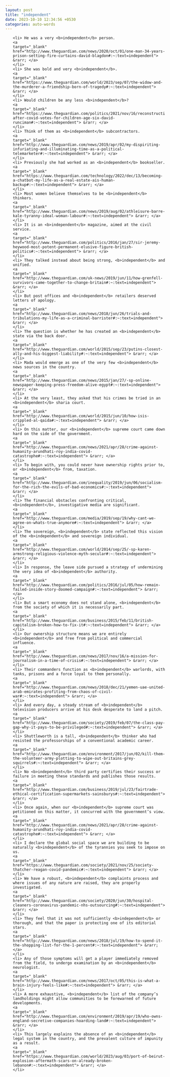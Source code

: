 ```yaml
---
layout: post
title: "independent"
date: 2023-10-10 12:34:56 +0530
categories: auto-words
---
```

<ol>

    <li> He was a very <b>independent</b> person.
    <a 
    target="_blank" 
    href="http://www.theguardian.com/news/2020/oct/01/one-man-34-years-prison-setting-fire-curtains-david-blagdon#:~:text=independent"> &rarr; </a>
    </li>
    <li> She was bold and very <b>independent</b>.
    <a 
    target="_blank" 
    href="https://www.theguardian.com/world/2023/sep/07/the-widow-and-the-murderer-a-friendship-born-of-tragedy#:~:text=independent"> &rarr; </a>
    </li>
    <li> Would children be any less <b>independent</b>?
    <a 
    target="_blank" 
    href="https://www.theguardian.com/politics/2021/nov/16/reconstruction-after-covid-votes-for-children-age-six-david-runciman#:~:text=independent"> &rarr; </a>
    </li>
    <li> Think of them as <b>independent</b> subcontractors.
    <a 
    target="_blank" 
    href="http://www.theguardian.com/news/2019/apr/02/my-dispiriting-infuriating-and-illuminating-time-as-a-political-telemarketer#:~:text=independent"> &rarr; </a>
    </li>
    <li> Previously she had worked as an <b>independent</b> bookseller.
    <a 
    target="_blank" 
    href="https://www.theguardian.com/technology/2022/dec/13/becoming-a-chatbot-my-life-as-a-real-estate-ais-human-backup#:~:text=independent"> &rarr; </a>
    </li>
    <li> Most women believe themselves to be <b>independent</b> thinkers.
    <a 
    target="_blank" 
    href="http://www.theguardian.com/news/2019/aug/02/athleisure-barre-kale-tyranny-ideal-woman-labour#:~:text=independent"> &rarr; </a>
    </li>
    <li> It is an <b>independent</b> magazine, aimed at the civil service.
    <a 
    target="_blank" 
    href="http://www.theguardian.com/politics/2016/jan/27/sir-jeremy-heywood-most-potent-permanent-elusive-figure-british-politics#:~:text=independent"> &rarr; </a>
    </li>
    <li> They talked instead about being strong, <b>independent</b> and unified.
    <a 
    target="_blank" 
    href="http://www.theguardian.com/uk-news/2019/jun/11/how-grenfell-survivors-came-together-to-change-britain#:~:text=independent"> &rarr; </a>
    </li>
    <li> But post offices and <b>independent</b> retailers deserved letters of apology.
    <a 
    target="_blank" 
    href="http://www.theguardian.com/news/2018/jun/26/trials-and-tribulations-my-life-as-a-criminal-barrister#:~:text=independent"> &rarr; </a>
    </li>
    <li> The question is whether he has created an <b>independent</b> state via the back door.
    <a 
    target="_blank" 
    href="http://www.theguardian.com/world/2015/sep/23/putins-closest-ally-and-his-biggest-liability#:~:text=independent"> &rarr; </a>
    </li>
    <li> Mada would emerge as one of the very few <b>independent</b> news sources in the country.
    <a 
    target="_blank" 
    href="http://www.theguardian.com/news/2015/jan/27/-sp-online-newspaper-keeping-press-freedom-alive-egypt#:~:text=independent"> &rarr; </a>
    </li>
    <li> At the very least, they asked that his crimes be tried in an <b>independent</b> sharia court.
    <a 
    target="_blank" 
    href="http://www.theguardian.com/world/2015/jun/10/how-isis-crippled-al-qaida#:~:text=independent"> &rarr; </a>
    </li>
    <li> On this matter, our <b>independent</b> supreme court came down hard on the side of the government.
    <a 
    target="_blank" 
    href="http://www.theguardian.com/news/2021/apr/28/crime-against-humanity-arundhati-roy-india-covid-catastrophe#:~:text=independent"> &rarr; </a>
    </li>
    <li> To begin with, you could never have ownership rights prior to, or <b>independent</b> from, taxation.
    <a 
    target="_blank" 
    href="http://www.theguardian.com/inequality/2019/jun/06/socialism-for-the-rich-the-evils-of-bad-economics#:~:text=independent"> &rarr; </a>
    </li>
    <li> The financial obstacles confronting critical, <b>independent</b>, investigative media are significant.
    <a 
    target="_blank" 
    href="http://www.theguardian.com/media/2019/sep/19/why-cant-we-agree-on-whats-true-anymore#:~:text=independent"> &rarr; </a>
    </li>
    <li> The sovereign, <b>independent</b> state reflected this vision of the <b>independent</b> and sovereign individual.
    <a 
    target="_blank" 
    href="http://www.theguardian.com/world/2014/sep/25/-sp-karen-armstrong-religious-violence-myth-secular#:~:text=independent"> &rarr; </a>
    </li>
    <li> In response, the leave side pursued a strategy of undermining the very idea of <b>independent</b> authority.
    <a 
    target="_blank" 
    href="http://www.theguardian.com/politics/2016/jul/05/how-remain-failed-inside-story-doomed-campaign#:~:text=independent"> &rarr; </a>
    </li>
    <li> But a smart economy does not stand alone, <b>independent</b> from the society of which it is necessarily part.
    <a 
    target="_blank" 
    href="http://www.theguardian.com/business/2015/feb/11/british-capitalism-broken-how-to-fix-it#:~:text=independent"> &rarr; </a>
    </li>
    <li> Our ownership structure means we are entirely <b>independent</b> and free from political and commercial influence.
    <a 
    target="_blank" 
    href="http://www.theguardian.com/news/2017/nov/16/a-mission-for-journalism-in-a-time-of-crisis#:~:text=independent"> &rarr; </a>
    </li>
    <li> Their commanders function as <b>independent</b> warlords, with tanks, prisons and a force loyal to them personally.
    <a 
    target="_blank" 
    href="http://www.theguardian.com/news/2018/dec/21/yemen-uae-united-arab-emirates-profiting-from-chaos-of-civil-war#:~:text=independent"> &rarr; </a>
    </li>
    <li> And every day, a steady stream of <b>independent</b> television producers arrive at his desk desperate to land a pitch.
    <a 
    target="_blank" 
    href="http://www.theguardian.com/society/2019/feb/07/the-class-pay-gap-why-it-pays-to-be-privileged#:~:text=independent"> &rarr; </a>
    </li>
    <li> Shuttleworth is a tall, <b>independent</b> thinker who had resisted the professorships of a conventional academic career.
    <a 
    target="_blank" 
    href="http://www.theguardian.com/environment/2017/jun/02/kill-them-the-volunteer-army-plotting-to-wipe-out-britains-grey-squirrels#:~:text=independent"> &rarr; </a>
    </li>
    <li> No <b>independent</b> third party certifies their success or failure in meeting these standards and publishes those results.
    <a 
    target="_blank" 
    href="http://www.theguardian.com/business/2019/jul/23/fairtrade-ethical-certification-supermarkets-sainsburys#:~:text=independent"> &rarr; </a>
    </li>
    <li> Once again, when our <b>independent</b> supreme court was petitioned on this matter, it concurred with the government’s view.
    <a 
    target="_blank" 
    href="http://www.theguardian.com/news/2021/apr/28/crime-against-humanity-arundhati-roy-india-covid-catastrophe#:~:text=independent"> &rarr; </a>
    </li>
    <li> I declare the global social space we are building to be naturally <b>independent</b> of the tyrannies you seek to impose on us.
    <a 
    target="_blank" 
    href="https://www.theguardian.com/society/2021/nov/25/society-thatcher-reagan-covid-pandemic#:~:text=independent"> &rarr; </a>
    </li>
    <li> We have a robust, <b>independent</b> complaints process and where issues of any nature are raised, they are properly investigated.
    <a 
    target="_blank" 
    href="http://www.theguardian.com/society/2020/jun/30/hospital-cleaners-coronavirus-pandemic-nhs-outsourcing#:~:text=independent"> &rarr; </a>
    </li>
    <li> They feel that it was not sufficiently <b>independent</b> or thorough, and that the paper is protecting one of its editorial stars.
    <a 
    target="_blank" 
    href="http://www.theguardian.com/news/2018/jul/19/how-to-spend-it-the-shopping-list-for-the-1-percent#:~:text=independent"> &rarr; </a>
    </li>
    <li> Any of those symptoms will get a player immediately removed from the field, to undergo examination by an <b>independent</b> neurologist.
    <a 
    target="_blank" 
    href="http://www.theguardian.com/news/2017/oct/05/this-is-what-a-brain-injury-feels-like#:~:text=independent"> &rarr; </a>
    </li>
    <li> A more exhaustive, <b>independent</b> list of the company’s landholdings might allow communities to be forewarned of future developments.
    <a 
    target="_blank" 
    href="http://www.theguardian.com/environment/2019/apr/19/who-owns-england-secretive-companies-hoarding-land#:~:text=independent"> &rarr; </a>
    </li>
    <li> This largely explains the absence of an <b>independent</b> legal system in the country, and the prevalent culture of impunity as a result.
    <a 
    target="_blank" 
    href="https://www.theguardian.com/world/2023/aug/03/port-of-beirut-explosion-aftermath-scars-on-already-broken-lebanon#:~:text=independent"> &rarr; </a>
    </li>